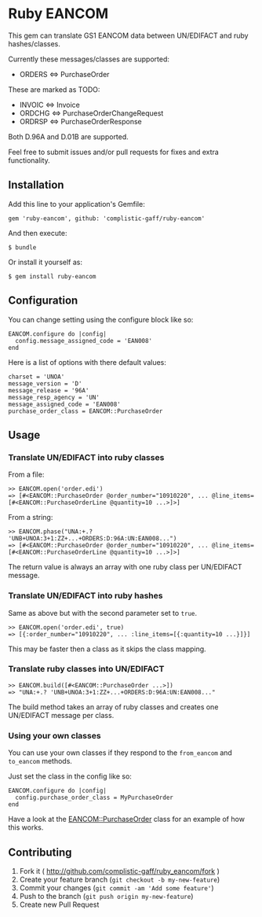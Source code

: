 # Ruby EANCOM

This gem can translate GS1 EANCOM data between UN/EDIFACT and ruby hashes/classes.

Currently these messages/classes are supported:

* ORDERS <=> PurchaseOrder

These are marked as TODO:

* INVOIC <=> Invoice
* ORDCHG <=> PurchaseOrderChangeRequest
* ORDRSP <=> PurchaseOrderResponse

Both D.96A and D.01B are supported.

Feel free to submit issues and/or pull requests for fixes and extra functionality.

## Installation

Add this line to your application's Gemfile:

    gem 'ruby-eancom', github: 'complistic-gaff/ruby-eancom'

And then execute:

    $ bundle

Or install it yourself as:

    $ gem install ruby-eancom

## Configuration

You can change setting using the configure block like so:

    EANCOM.configure do |config|
      config.message_assigned_code = 'EAN008'
    end

Here is a list of options with there default values:

    charset = 'UNOA'
    message_version = 'D'
    message_release = '96A'
    message_resp_agency = 'UN'
    message_assigned_code = 'EAN008'
    purchase_order_class = EANCOM::PurchaseOrder

## Usage

### Translate UN/EDIFACT into ruby classes

From a file:

    >> EANCOM.open('order.edi')
    => [#<EANCOM::PurchaseOrder @order_number="10910220", ... @line_items=[#<EANCOM::PurchaseOrderLine @quantity=10 ...>]>]

From a string:

    >> EANCOM.phase("UNA:+.? 'UNB+UNOA:3+1:ZZ+...+ORDERS:D:96A:UN:EAN008...")
    => [#<EANCOM::PurchaseOrder @order_number="10910220", ... @line_items=[#<EANCOM::PurchaseOrderLine @quantity=10 ...>]>]

The return value is always an array with one ruby class per UN/EDIFACT message.

### Translate UN/EDIFACT into ruby hashes

Same as above but with the second parameter set to `true`.

    >> EANCOM.open('order.edi', true)
    => [{:order_number="10910220", ... :line_items=[{:quantity=10 ...}]}]

This may be faster then a class as it skips the class mapping.

### Translate ruby classes into UN/EDIFACT

    >> EANCOM.build([#<EANCOM::PurchaseOrder ...>])
    => "UNA:+.? 'UNB+UNOA:3+1:ZZ+...+ORDERS:D:96A:UN:EAN008..."

The build method takes an array of ruby classes and creates one UN/EDIFACT message per class.

### Using your own classes

You can use your own classes if they respond to the `from_eancom` and `to_eancom` methods.

Just set the class in the config like so:

    EANCOM.configure do |config|
      config.purchase_order_class = MyPurchaseOrder
    end

Have a look at the [EANCOM::PurchaseOrder](https://github.com/complistic-gaff/ruby-eancom/blob/master/lib/ruby_eancom/purchase_order.rb) class for an example of how this works.

## Contributing

1. Fork it ( http://github.com/complistic-gaff/ruby_eancom/fork )
2. Create your feature branch (`git checkout -b my-new-feature`)
3. Commit your changes (`git commit -am 'Add some feature'`)
4. Push to the branch (`git push origin my-new-feature`)
5. Create new Pull Request
